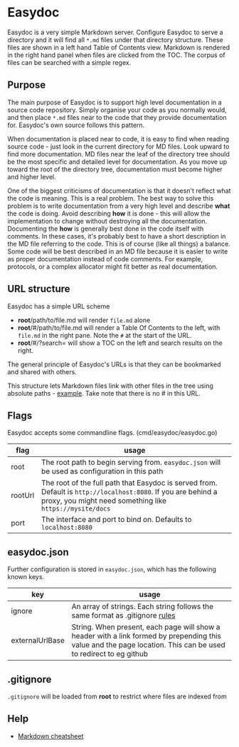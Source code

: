 # Easydoc

Easydoc is a very simple Markdown server. Configure Easydoc to serve a directory
and it will find all `*.md` files under that directory structure. These files are
shown in a left hand Table of Contents view.
Markdown is rendered in the right hand panel when files are clicked from the TOC.
The corpus of files can be searched with a simple regex.

## Purpose

The main purpose of Easydoc is to support high level documentation in a source code
repository. Simply organise your code as you normally would, and then place `*.md`
files near to the code that they provide documentation for. Easydoc's own source follows
this pattern.

When documentation is placed near to code, it is easy to find when reading source code -
just look in the current directory for MD files. Look upward to find more documentation.
MD files near the leaf of the directory tree should be the most specific and detailed
level for documentation. As you move up toward the root of the directory tree, documentation
must become higher and higher level.

One of the biggest criticisms of documentation is that it doesn't reflect what the code
is meaning. This is a real problem. The best way to solve this problem is to write
documentation from a very high level and describe **what** the code is doing. Avoid
describing **how** it is done - this will allow the implementation to change without
destroying all the documentation. Documenting the **how** is generally best done in
the code itself with comments. In these cases, it's probably best to have a short
description in the MD file referring to the code.
This is of course (like all things) a balance. Some code will be best described in an MD
file because it is easier to write as proper documentation instead of code comments.
For example, protocols, or a complex allocator might fit better as real documentation.

## URL structure

Easydoc has a simple URL scheme

- **root**/path/to/file.md will render `file.md` alone
- **root**/#/path/to/file.md will render a Table Of Contents to the left, with `file.md` in the right
  pane. Note the `#` at the start of the URL.
- **root**/#/?search=<tosearch> will show a TOC on the left and search results on the right.

The general principle of Easydoc's URLs is that they can be bookmarked and shared with others.

This structure lets Markdown files link with other files in the tree using absolute paths -
[example](/internal/InternalReadme.md). Take note that there is no # in this URL.

## Flags

Easydoc accepts some commandline flags. (cmd/easydoc/easydoc.go)

| flag    | usage                                                                                                                                                                     |
| ------- | ------------------------------------------------------------------------------------------------------------------------------------------------------------------------- |
| root    | The root path to begin serving from. `easydoc.json` will be used as configuration in this path                                                                            |
| rootUrl | The root of the full path that Easydoc is served from. Default is `http://localhost:8080`. If you are behind a proxy, you might need something like `https://mysite/docs` |
| port    | The interface and port to bind on. Defaults to `localhost:8080`                                                                                                           |

## easydoc.json

Further configuration is stored in `easydoc.json`, which has the following known keys.

| key             | usage                                                                                                                                                           |
| --------------- | --------------------------------------------------------------------------------------------------------------------------------------------------------------- |
| ignore          | An array of strings. Each string follows the same format as .gitignore [rules](https://git-scm.com/docs/gitignore)                                              |
| externalUrlBase | String. When present, each page will show a header with a link formed by prepending this value and the page location. This can be used to redirect to eg github |

## .gitignore

`.gitignore` will be loaded from **root** to restrict where files are indexed from

## Help

- [Markdown cheatsheet](https://github.com/adam-p/markdown-here/wiki/Markdown-Cheatsheet)
